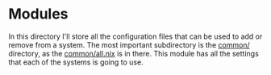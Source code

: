 # Modules
In this directory I'll store all the configuration files that can be used to add or remove from a system. The most important subdirectory is the [common/](./common/README.md) directory, as the [common/all.nix](./common/all.nix) is in there. This module has all the settings that each of the systems is going to use.
